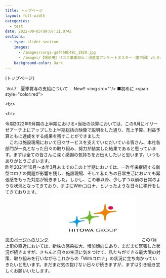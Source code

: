 ```yaml
---
title: トップページ
layout: full-width
categories:
  - test
date: 2022-09-05T09:07:11.074Z
sections:
  - type: slider_section
    images:
      - /images/corgi-gaf458b48c_1920.jpg
      - /images/【掲示用】リスク事案抑止：浸透度アンケートポスター（第三回）v1.0.png
    background-color: Dark
---
```

(トップページ) 

 <span class="text-yellow-400">Vol.7　夏季賞与の支給について</span>　 <span class="text-red-500">New‼</span>
<﻿img src=""/>
■初めに
<﻿span style="color:red"></span>

<﻿br>

<﻿hr>

今期2022年9月期の上半期における<当社の決算においては、この6月にイリーゼアーチ上にアップした上半期総括の映像で説明をした通り、売上予算、利益予算ともに達成をする成果を残すことができました\
　これは施設現場において日々サービスを支えていただいている皆さん、本社各部門が一丸となった日々の取り組み、努力が結実した結果であると思っています。まずは全ての皆さんに深く感謝の気持ちをお伝えしたいと思います。いつもありがとうございます。\
昨年2021年10月～本年3月末までのこの上半期においては、一昨年来継続する新型コロナの問題が影響を残し、施設現場、そして私たちの日常生活においても緊張感をもった対応が続きました。しかし、この春以降、少しずつ以前の日常のような状況となってきており、まさにWithコロナ、といったような日々に移行をしてきております。\
<a href="test-post-7-1.html">次のページへのリンク</a>
<img src="/images/new.png"></img>
　この7月上旬の直近においては、新株の感染拡大、増加傾向にあり、まだまだ緊張した状況が続きますが、きちんと日々の生活に気をつけて、私たちができる最大限の対策、取り組みを行いながらこれからの「Withコロナ」の状況に立ち向かっていきたいと思います。まだまだ気の抜けない日々が続きますが、まずは引き続き宜しくお願いいたします。